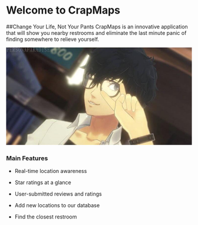 # Welcome to CrapMaps
##Change Your Life, Not Your Pants
CrapMaps is an innovative application that will show you nearby restrooms and eliminate the last minute panic of finding somewhere to relieve yourself.


![The Wildcard](./joker.jpg)

### Main Features

* Real-time location awareness

* Star ratings at a glance
 
* User-submitted reviews and ratings

* Add new locations to our database

* Find the closest restroom

